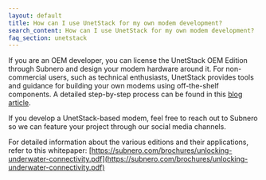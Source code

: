 ```yaml
---
layout: default
title: How can I use UnetStack for my own modem development?
search_content: How can I use UnetStack for my own modem development?
faq_section: unetstack
---
```


If you are an OEM developer, you can license the UnetStack OEM Edition through Subnero and design your modem hardware around it. For non-commercial users, such as technical enthusiasts, UnetStack provides tools and guidance for building your own modems using off-the-shelf components. A detailed step-by-step process can be found in this [blog article](https://blog.unetstack.net/Project-Sabine-Low-cost-DIY-underwater-modem-using-COTS-components-and-Unet-audio).

If you develop a UnetStack-based modem, feel free to reach out to Subnero so we can feature your project through our social media channels.

For detailed information about the various editions and their applications, refer to this whitepaper: [https://subnero.com/brochures/unlocking-underwater-connectivity.pdf](https://subnero.com/brochures/unlocking-underwater-connectivity.pdf)

